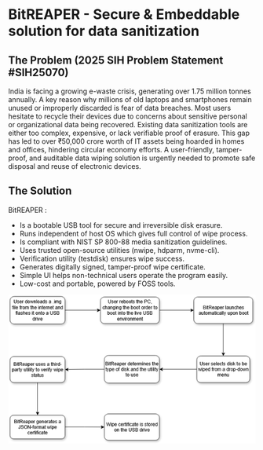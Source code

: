# BitREAPER - Secure & Embeddable solution for data sanitization

## The Problem (2025 SIH Problem Statement \#SIH25070)
India is facing a growing e-waste crisis, generating over 1.75 million tonnes annually. A key reason why millions of old laptops and smartphones remain unused or improperly discarded is fear of data breaches. Most users hesitate to recycle their devices due to concerns about sensitive personal or organizational data being recovered. Existing data sanitization tools are either too complex, expensive, or lack verifiable proof of erasure. This gap has led to over ₹50,000 crore worth of IT assets being hoarded in homes and offices, hindering circular economy efforts. A user-friendly, tamper-proof, and auditable data wiping solution is urgently needed to promote safe disposal and reuse of electronic devices.

## The Solution
BitREAPER :
* Is a bootable USB tool for secure and irreversible disk erasure.
* Runs independent of host OS which gives full control of wipe process.
* Is compliant with NIST SP 800-88 media sanitization guidelines.
* Uses trusted open-source utilities (nwipe, hdparm, nvme-cli).
* Verification utility (testdisk) ensures wipe success.
* Generates digitally signed, tamper-proof wipe certificate.
* Simple UI helps non-technical users operate the program easily.
* Low-cost and portable, powered by FOSS tools.

![program flowchart](https://github.com/sayujya-apte/BitREAPER/blob/2c6f9720930ccbec2e1b0bddddb6c5bc240a752e/fc2.png)
